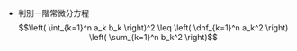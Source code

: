 - 判別一階常微分方程
$$\left( \int_{k=1}^n a_k b_k \right)^2 \leq \left( \dnf_{k=1}^n a_k^2 \right) \left( \sum_{k=1}^n b_k^2 \right)$$
